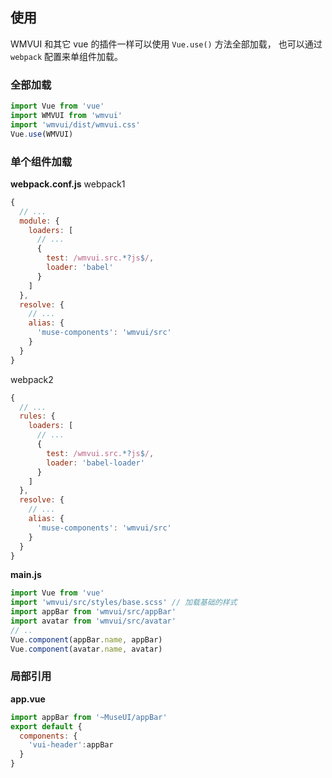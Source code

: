 ## 使用

WMVUI 和其它 vue 的插件一样可以使用 `Vue.use()` 方法全部加载， 也可以通过 `webpack` 配置来单组件加载。

### 全部加载

```javascript
import Vue from 'vue'
import WMVUI from 'wmvui'
import 'wmvui/dist/wmvui.css'
Vue.use(WMVUI)
```


### 单个组件加载

**webpack.conf.js** webpack1

```javascript
{
  // ...
  module: {
    loaders: [
      // ...
      {
        test: /wmvui.src.*?js$/,
        loader: 'babel'
      }
    ]
  },
  resolve: {
    // ...
    alias: {
      'muse-components': 'wmvui/src'
    }
  }
}
```

webpack2

```javascript
{
  // ...
  rules: {
    loaders: [
      // ...
      {
        test: /wmvui.src.*?js$/,
        loader: 'babel-loader'
      }
    ]
  },
  resolve: {
    // ...
    alias: {
      'muse-components': 'wmvui/src'
    }
  }
}
```

**main.js**

```javascript
import Vue from 'vue'
import 'wmvui/src/styles/base.scss' // 加载基础的样式
import appBar from 'wmvui/src/appBar'
import avatar from 'wmvui/src/avatar'
// ..
Vue.component(appBar.name, appBar)
Vue.component(avatar.name, avatar)
```

### 局部引用

**app.vue**

```javascript
import appBar from '~MuseUI/appBar'
export default {
  components: {
    'vui-header':appBar
  }
}
```